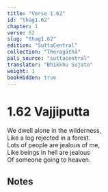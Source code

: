 ```yaml
---
title: "Verse 1.62"
id: "thag1.62"
chapter: 1
verse: 62
slug: "thag1.62"
edition: "SuttaCentral"
collection: "Theragāthā"
pali_source: "suttacentral"
translator: "Bhikkhu Sujato"
weight: 1
bookHidden: true
---
```


# 1.62 Vajjiputta

We dwell alone in the wilderness,  
Like a log rejected in a forest.  
Lots of people are jealous of me,  
Like beings in hell are jealous  
Of someone going to heaven.  

## Notes